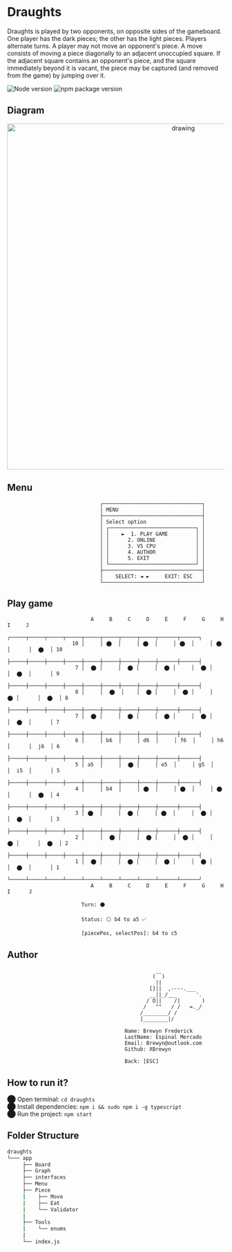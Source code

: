 # Draughts

Draughts is played by two opponents, on opposite sides of the gameboard. One player has the dark pieces; the other has the light pieces. 
Players alternate turns. A player may not move an opponent's piece. A move consists of moving a piece diagonally to an adjacent unoccupied square. 
If the adjacent square contains an opponent's piece, and the square immediately beyond it is vacant, the piece may be captured (and removed from the game) by jumping over it.

 ![Node version](https://img.shields.io/badge/Node%20version->=v17.3.1-green)
 ![npm package version](https://img.shields.io/badge/npm%20package->=v8.3.0-green)

## Diagram

<p align="center">
  <img src="https://user-images.githubusercontent.com/42366713/150288990-b9be92d6-d276-4af0-9458-1e9884f8ca40.jpeg" alt="drawing" style="width:800px;"/>
</p>


## Menu

                                  ┌────────────────────────────────┐
                                  │ MENU                           │
                                  ├────────────────────────────────┤
                                  │ Select option                  │
                                  │ ┌────────────────────────────┐ │
                                  │ │    ►  1. PLAY GAME         │ │
                                  │ │      2. ONLINE             │ │
                                  │ │      3. VS CPU             │ │
                                  │ │      4. AUTHOR             │ │
                                  │ │      5. EXIT               │ │           
                                  │ └────────────────────────────┘ │
                                  ├────────────────────────────────┤
                                  │    SELECT: ◄ ►     EXIT: ESC   │
                                  └────────────────────────────────┘


## Play game

                               A     B     C     D     E     F     G     H      I     J
                            ┌─────┬─────┬─────┬─────┬─────┬─────┬─────┬─────┬──────┬──────┐
                         10 │     │ ⬤  │     │ ⬤  │     │ ⬤  │     │ ⬤  │      │  ⬤  │ 10
                            ├─────┼─────┼─────┼─────┼─────┼─────┼─────┼─────┼──────┼──────┤
                          7 │  ⬤ │     │  ⬤ │     │  ⬤ │     │  ⬤ │     │  ⬤  │      │ 9
                            ├─────┼─────┼─────┼─────┼─────┼─────┼─────┼─────┼──────┼──────┤
                          8 │     │  ⬤  │    │  ⬤ │     │  ⬤ │     │  ⬤ │      │  ⬤  │ 8
                            ├─────┼─────┼─────┼─────┼─────┼─────┼─────┼─────┼──────┼──────┤
                          7 │  ⬤ │     │  ⬤ │     │  ⬤ │     │  ⬤ │     │  ⬤  │      │ 7
                            ├─────┼─────┼─────┼─────┼─────┼─────┼─────┼─────┼──────┼──────┤
                          6 │     │ b6  │     │ d6  │     │ f6  │     │ h6  │      │  j6  │ 6 
                            ├─────┼─────┼─────┼─────┼─────┼─────┼─────┼─────┼──────┼──────┤
                          5 │ a5  │     │  ⬤ │     │ e5  │     │ g5  │     │  i5  │      │ 5
                            ├─────┼─────┼─────┼─────┼─────┼─────┼─────┼─────┼──────┼──────┤
                          4 │     │ b4  │     │ ⬤  │     │ ⬤  │     │ ⬤  │      │  ⬤  │ 4
                            ├─────┼─────┼─────┼─────┼─────┼─────┼─────┼─────┼──────┼──────┤
                          3 │ ⬤  │     │  ⬤ │     │ ⬤  │     │  ⬤ │     │  ⬤  │      │ 3
                            ├─────┼─────┼─────┼─────┼─────┼─────┼─────┼─────┼──────┼──────┤
                          2 │     │  ⬤ │     │  ⬤ │     │  ⬤ │     │  ⬤ │      │  ⬤  │ 2
                            ├─────┼─────┼─────┼─────┼─────┼─────┼─────┼─────┼──────┼──────┤
                          1 │  ⬤ │     │  ⬤ │     │  ⬤ │     │  ⬤ │     │  ⬤  │      │ 1
                            └─────┴─────┴─────┴─────┴─────┴─────┴─────┴─────┴──────┴──────┘
                               A     B     C     D     E     F     G     H      I      J

                            Turn: ⚫

                            Status: ⚪ b4 to a5 ✅

                            [piecePos, selectPos]: b4 to c5
                               
 ## Author
                                        
                                                    __ 
                                                   (  )
                                                    ||
                                                  []||  ,----.___
                                                  __||_/___      '.
                                                 / O||    /|       )
                                                /   ""   / /   =._/
                                               /________/ /
                                               |________|/

                                          Name: Brewyn Frederick
                                          LastName: Espinal Mercado
                                          Email: Brewyn@outlook.com
                                          Github: XBrewyn

                                          Back: [ESC]
                                          
                                   
 ## How to run it?
⬤ Open terminal: `cd draughts` <br/>
⬤ Install dependencies: `npm i && sudo npm i -g typescript` <br/>
⬤ Run the project: `npm start`

                                       
## Folder Structure

  ```bash
  draughts
  └─── app
       ├── Board
       ├── Graph
       ├── interfaces
       ├── Menu
       ├── Piece
       |    ├── Move
       |    ├── Eat
       |    └── Validator
       |
       ├── Tools
       |    └── enums
       |
       └── index.js
   ```
